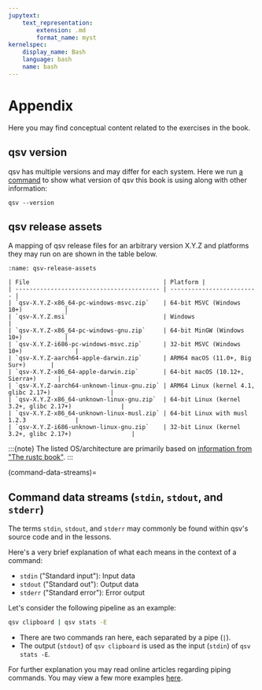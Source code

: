 ```yaml
---
jupytext:
    text_representation:
        extension: .md
        format_name: myst
kernelspec:
    display_name: Bash
    language: bash
    name: bash
---
```


# Appendix

Here you may find conceptual content related to the exercises in the book.

## qsv version

qsv has multiple versions and may differ for each system. Here we run [a command](https://github.com/jqnatividad/qsv/blob/master/docs/PERFORMANCE.md#version-details) to show what version of qsv this book is using along with other information:

```{code-cell}
qsv --version
```

## qsv release assets

A mapping of qsv release files for an arbitrary version X.Y.Z and platforms they may run on are shown in the table below.

```{table} qsv release assets (vX.Y.Z)
:name: qsv-release-assets

| File                                      | Platform |
| ----------------------------------------- | ------------------------- |
| `qsv-X.Y.Z-x86_64-pc-windows-msvc.zip`    | 64-bit MSVC (Windows 10+)            |
| `qsv-X.Y.Z.msi`                           | Windows                   |
| `qsv-X.Y.Z-x86_64-pc-windows-gnu.zip`     | 64-bit MinGW (Windows 10+)            |
| `qsv-X.Y.Z-i686-pc-windows-msvc.zip`      | 32-bit MSVC (Windows 10+)               |
| `qsv-X.Y.Z-aarch64-apple-darwin.zip`      | ARM64 macOS (11.0+, Big Sur+)       |
| `qsv-X.Y.Z-x86_64-apple-darwin.zip`       | 64-bit macOS (10.12+, Sierra+)      |
| `qsv-X.Y.Z-aarch64-unknown-linux-gnu.zip` | ARM64 Linux (kernel 4.1, glibc 2.17+)                 |
| `qsv-X.Y.Z-x86_64-unknown-linux-gnu.zip`  | 64-bit Linux (kernel 3.2+, glibc 2.17+)              |
| `qsv-X.Y.Z-x86_64-unknown-linux-musl.zip` | 64-bit Linux with musl 1.2.3              |
| `qsv-X.Y.Z-i686-unknown-linux-gnu.zip`    | 32-bit Linux (kernel 3.2+, glibc 2.17+)                 |
```

:::{note}
The listed OS/architecture are primarily based on [information from "The rustc book"](https://doc.rust-lang.org/nightly/rustc/platform-support.html).
:::

(command-data-streams)=
## Command data streams (`stdin`, `stdout`, and `stderr`)

The terms `stdin`, `stdout`, and `stderr` may commonly be found within qsv's source code and in the lessons.

Here's a very brief explanation of what each means in the context of a command:

- `stdin` ("Standard input"): Input data
- `stdout` ("Standard out"): Output data
- `stderr` ("Standard error"): Error output

Let's consider the following pipeline as an example:

```bash
qsv clipboard | qsv stats -E
```

- There are two commands ran here, each separated by a pipe (`|`).
- The output (`stdout`) of `qsv clipboard` is used as the input (`stdin`) of `qsv stats -E`.

For further explanation you may read online articles regarding piping commands. You may view a few more examples [here](https://zerotomastery.io/cheatsheets/linux-commands-cheat-sheet/#piping-and-command-redirection).
